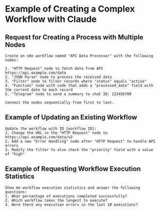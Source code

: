 # Example of Creating a Complex Workflow with Claude

## Request for Creating a Process with Multiple Nodes

```
Create an n8n workflow named "API Data Processor" with the following nodes:

1. "HTTP Request" node to fetch data from API https://api.example.com/data
2. "JSON Parse" node to process the received data
3. "Filter" node to filter records where "status" equals "active"
4. "Function" node with code that adds a "processed_date" field with the current date to each record
5. "Telegram" node to send a summary to chat ID: 123456789

Connect the nodes sequentially from first to last.
```

## Example of Updating an Existing Workflow

```
Update the workflow with ID [workflow ID]:
1. Change the URL in the "HTTP Request" node to https://api.example.com/data/v2
2. Add a new "Error Handling" node after "HTTP Request" to handle API errors
3. Modify the filter to also check the "priority" field with a value of "high"
```

## Example of Requesting Workflow Execution Statistics

```
Show me workflow execution statistics and answer the following questions:
1. What percentage of executions completed successfully?
2. Which workflow takes the longest to execute?
3. Were there any execution errors in the last 10 executions?
``` 